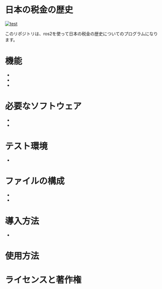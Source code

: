 # 日本の税金の歴史
[![test](https://github.com/aruitemasu/ros2/actions/workflows/test.yml/badge.svg)](https://github.com/aruitemasu/ros2/actions/workflows/test.yml)

このリポジトリは、ros2を使って日本の税金の歴史についてのプログラムになります。

# 機能

-
-
-

# 必要なソフトウェア

-

  -

# テスト環境
-

# ファイルの構成
-
-

# 導入方法
-



# 使用方法

# ライセンスと著作権 
